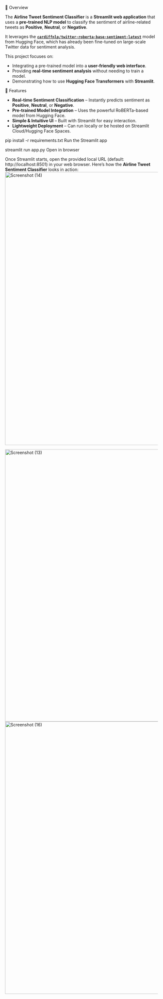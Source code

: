 📌 Overview

The **Airline Tweet Sentiment Classifier** is a **Streamlit web application** that uses a **pre-trained NLP model** to classify the sentiment of airline-related tweets as **Positive**, **Neutral**, or **Negative**.

It leverages the **[`cardiffnlp/twitter-roberta-base-sentiment-latest`](https://huggingface.co/cardiffnlp/twitter-roberta-base-sentiment-latest)** model from Hugging Face, which has already been fine-tuned on large-scale Twitter data for sentiment analysis.

This project focuses on:
- Integrating a pre-trained model into a **user-friendly web interface**.
- Providing **real-time sentiment analysis** without needing to train a model.
- Demonstrating how to use **Hugging Face Transformers** with **Streamlit**.

 🚀 Features

- **Real-time Sentiment Classification** – Instantly predicts sentiment as **Positive**, **Neutral**, or **Negative**.
- **Pre-trained Model Integration** – Uses the powerful RoBERTa-based model from Hugging Face.
- **Simple & Intuitive UI** – Built with Streamlit for easy interaction.
- **Lightweight Deployment** – Can run locally or be hosted on Streamlit Cloud/Hugging Face Spaces.
 

pip install -r requirements.txt
 Run the Streamlit app

streamlit run app.py
Open in browser

Once Streamlit starts, open the provided local URL (default: http://localhost:8501) in your web browser.
Here’s how the **Airline Tweet Sentiment Classifier** looks in action:
<img width="1920" height="900" alt="Screenshot (14)" src="https://github.com/user-attachments/assets/335e1cc0-ed01-4e05-b15a-6b3bc02acb34" />

<img width="1920" height="897" alt="Screenshot (13)" src="https://github.com/user-attachments/assets/e055b934-cf85-4ee8-9f50-6f6ad74071b9" />

<img width="1920" height="898" alt="Screenshot (16)" src="https://github.com/user-attachments/assets/c1bc3143-cbef-42e6-a8ba-bb974076c7ee" />
